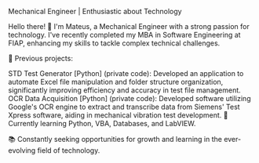 Mechanical Engineer | Enthusiastic about Technology

Hello there! 👋 I'm Mateus, a Mechanical Engineer with a strong passion for technology. I've recently completed my MBA in Software Engineering at FIAP, enhancing my skills to tackle complex technical challenges.

🔭 Previous projects:

STD Test Generator [Python] (private code): Developed an application to automate Excel file manipulation and folder structure organization, significantly improving efficiency and accuracy in test file management.
OCR Data Acquisition [Python] (private code): Developed software utilizing Google's OCR engine to extract and transcribe data from Siemens' Test Xpress software, aiding in mechanical vibration test development.
🌱 Currently learning Python, VBA, Databases, and LabVIEW.

📚 Constantly seeking opportunities for growth and learning in the ever-evolving field of technology.
